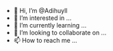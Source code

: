 - 👋 Hi, I’m @Adihuyll
- 👀 I’m interested in ...
- 🌱 I’m currently learning ...
- 💞️ I’m looking to collaborate on ...
- 📫 How to reach me ...

<!---
Adihuyll/Adihuyll is a ✨ special ✨ repository because its `README.md` (this file) appears on your GitHub profile.
You can click the Preview link to take a look at your changes.
--->
